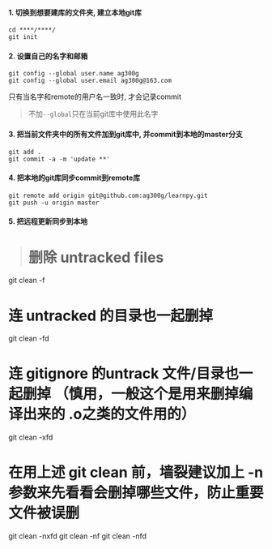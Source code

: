 #### 1. 切换到想要建库的文件夹, 建立本地git库
```
cd ****/****/
git init
```

#### 2. 设置自己的名字和邮箱
```
git config --global user.name ag300g
git config --global user.email ag300g@163.com
```
只有当名字和remote的用户名一致时, 才会记录commit
> 不加`--global`只在当前git库中使用此名字

#### 3. 把当前文件夹中的所有文件加到git库中, 并commit到本地的master分支
```
git add .
git commit -a -m 'update **'

```

#### 4. 把本地的git库同步commit到remote库
```
git remote add origin git@github.com:ag300g/learnpy.git
git push -u origin master
```


#### 5. 把远程更新同步到本地

> # 删除 untracked files
git clean -f
# 连 untracked 的目录也一起删掉
git clean -fd
# 连 gitignore 的untrack 文件/目录也一起删掉 （慎用，一般这个是用来删掉编译出来的 .o之类的文件用的）
git clean -xfd
# 在用上述 git clean 前，墙裂建议加上 -n 参数来先看看会删掉哪些文件，防止重要文件被误删
git clean -nxfd
git clean -nf
git clean -nfd
